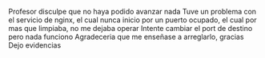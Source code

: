Profesor disculpe que no haya podido avanzar nada
Tuve un problema con el servicio de nginx, el cual nunca inicio por un puerto ocupado, el cual por mas que limpiaba, no me dejaba operar
Intente cambiar el port de destino pero nada funciono
Agradeceria que me enseñase a arreglarlo, gracias
Dejo evidencias
